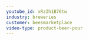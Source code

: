 ```yaml
---
youtube_id: xRzIh1B76tw
industry: breweries
customer: beesmarketplace
video-type: product-beer-pour
---
```



